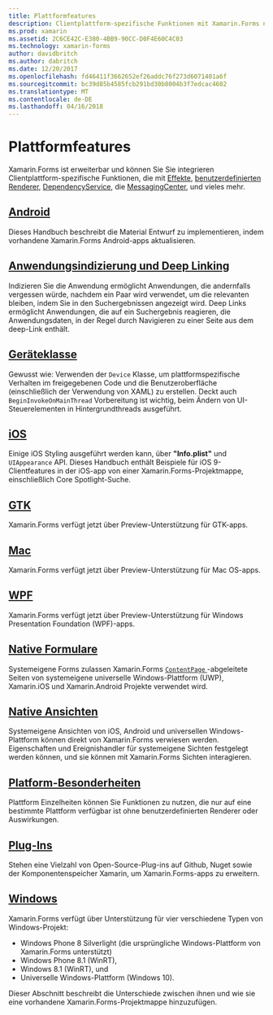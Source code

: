 ```yaml
---
title: Plattformfeatures
description: Clientplattform-spezifische Funktionen mit Xamarin.Forms nutzen
ms.prod: xamarin
ms.assetid: 2C6CE42C-E380-4BB9-90CC-D0F4E60C4C03
ms.technology: xamarin-forms
author: davidbritch
ms.author: dabritch
ms.date: 12/20/2017
ms.openlocfilehash: fd46411f3662652ef26addc76f273d6071401a6f
ms.sourcegitcommit: bc39d85b4585fcb291bd30b8004b3f7edcac4602
ms.translationtype: MT
ms.contentlocale: de-DE
ms.lasthandoff: 04/16/2018
---
```

# <a name="platform-features"></a>Plattformfeatures

Xamarin.Forms ist erweiterbar und können Sie Sie integrieren Clientplattform-spezifische Funktionen, die mit [Effekte](~/xamarin-forms/app-fundamentals/effects/index.md), [benutzerdefinierten Renderer](~/xamarin-forms/app-fundamentals/custom-renderer/index.md), [DependencyService](~/xamarin-forms/app-fundamentals/dependency-service/index.md), die [MessagingCenter](~/xamarin-forms/app-fundamentals/messaging-center.md), und vieles mehr.

## <a name="androidandroidindexmd"></a>[Android](android/index.md)

Dieses Handbuch beschreibt die Material Entwurf zu implementieren, indem vorhandene Xamarin.Forms Android-apps aktualisieren.

## <a name="application-indexing-and-deep-linkingdeep-linkingmd"></a>[Anwendungsindizierung und Deep Linking](deep-linking.md)

Indizieren Sie die Anwendung ermöglicht Anwendungen, die andernfalls vergessen würde, nachdem ein Paar wird verwendet, um die relevanten bleiben, indem Sie in den Suchergebnissen angezeigt wird. Deep Links ermöglicht Anwendungen, die auf ein Suchergebnis reagieren, die Anwendungsdaten, in der Regel durch Navigieren zu einer Seite aus dem deep-Link enthält.

## <a name="device-classdevicemd"></a>[Geräteklasse](device.md)

Gewusst wie: Verwenden der `Device` Klasse, um plattformspezifische Verhalten im freigegebenen Code und die Benutzeroberfläche (einschließlich der Verwendung von XAML) zu erstellen. Deckt auch `BeginInvokeOnMainThread` Vorbereitung ist wichtig, beim Ändern von UI-Steuerelementen in Hintergrundthreads ausgeführt.

## <a name="iosiosindexmd"></a>[iOS](ios/index.md)

Einige iOS Styling ausgeführt werden kann, über **"Info.plist"** und `UIAppearance` API. Dieses Handbuch enthält Beispiele für iOS 9-Clientfeatures in der iOS-app von einer Xamarin.Forms-Projektmappe, einschließlich Core Spotlight-Suche.

## <a name="gtkgtkmd"></a>[GTK](gtk.md)

Xamarin.Forms verfügt jetzt über Preview-Unterstützung für GTK-apps.

## <a name="macmacmd"></a>[Mac](mac.md)

Xamarin.Forms verfügt jetzt über Preview-Unterstützung für Mac OS-apps.

## <a name="wpfwpfmd"></a>[WPF](wpf.md)

Xamarin.Forms verfügt jetzt über Preview-Unterstützung für Windows Presentation Foundation (WPF)-apps.

## <a name="native-formsnative-formsmd"></a>[Native Formulare](native-forms.md)

Systemeigene Forms zulassen Xamarin.Forms [ `ContentPage` ](https://developer.xamarin.com/api/type/Xamarin.Forms.ContentPage/)-abgeleitete Seiten von systemeigene universelle Windows-Plattform (UWP), Xamarin.iOS und Xamarin.Android Projekte verwendet wird.

## <a name="native-viewsnative-viewsindexmd"></a>[Native Ansichten](native-views/index.md)

Systemeigene Ansichten von iOS, Android und universellen Windows-Plattform können direkt von Xamarin.Forms verwiesen werden. Eigenschaften und Ereignishandler für systemeigene Sichten festgelegt werden können, und sie können mit Xamarin.Forms Sichten interagieren.

## <a name="platform-specificsplatform-specificsindexmd"></a>[Platform-Besonderheiten](platform-specifics/index.md)

Plattform Einzelheiten können Sie Funktionen zu nutzen, die nur auf eine bestimmte Plattform verfügbar ist ohne benutzerdefinierten Renderer oder Auswirkungen.

## <a name="pluginspluginsmd"></a>[Plug-Ins](plugins.md)

Stehen eine Vielzahl von Open-Source-Plug-ins auf Github, Nuget sowie der Komponentenspeicher Xamarin, um Xamarin.Forms-apps zu erweitern.

## <a name="windowswindowsindexmd"></a>[Windows](windows/index.md)

Xamarin.Forms verfügt über Unterstützung für vier verschiedene Typen von Windows-Projekt:

* Windows Phone 8 Silverlight (die ursprüngliche Windows-Plattform von Xamarin.Forms unterstützt)
* Windows Phone 8.1 (WinRT),
* Windows 8.1 (WinRT), und
* Universelle Windows-Plattform (Windows 10).

Dieser Abschnitt beschreibt die Unterschiede zwischen ihnen und wie sie eine vorhandene Xamarin.Forms-Projektmappe hinzuzufügen.
